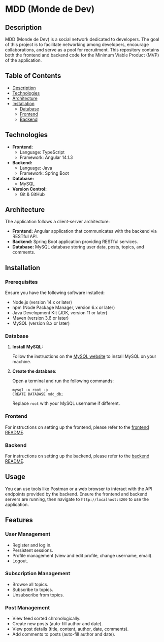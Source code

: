 # MDD (Monde de Dev)

## Description

MDD (Monde de Dev) is a social network dedicated to developers. The goal of this project is to facilitate networking among developers, encourage collaborations, and serve as a pool for recruitment. This repository contains both the frontend and backend code for the Minimum Viable Product (MVP) of the application.

## Table of Contents

- [Description](#description)
- [Technologies](#technologies)
- [Architecture](#architecture)
- [Installation](#installation)
  - [Database](#database)
  - [Frontend](#frontend)
  - [Backend](#backend)

## Technologies

- **Frontend:**
  - Language: TypeScript
  - Framework: Angular 14.1.3
- **Backend:**
  - Language: Java
  - Framework: Spring Boot
- **Database:**
  - MySQL
- **Version Control:**
  - Git & GitHub

## Architecture

The application follows a client-server architecture:
- **Frontend:** Angular application that communicates with the backend via RESTful API.
- **Backend:** Spring Boot application providing RESTful services.
- **Database:** MySQL database storing user data, posts, topics, and comments.

## Installation

### Prerequisites

Ensure you have the following software installed:
- Node.js (version 14.x or later)
- npm (Node Package Manager, version 6.x or later)
- Java Development Kit (JDK, version 11 or later)
- Maven (version 3.6 or later)
- MySQL (version 8.x or later)

### Database

1. **Install MySQL:**

    Follow the instructions on the [MySQL website](https://dev.mysql.com/downloads/mysql/) to install MySQL on your machine.

2. **Create the database:**

    Open a terminal and run the following commands:

    ```
    mysql -u root -p
    CREATE DATABASE mdd_db;
    ```

    Replace `root` with your MySQL username if different.

### Frontend

For instructions on setting up the frontend, please refer to the [frontend README](./front/README.md).

### Backend

For instructions on setting up the backend, please refer to the [backend README](./back/README.md).

## Usage

You can use tools like Postman or a web browser to interact with the API endpoints provided by the backend. Ensure the frontend and backend servers are running, then navigate to `http://localhost:4200` to use the application.

## Features

### User Management

- Register and log in.
- Persistent sessions.
- Profile management (view and edit profile, change username, email).
- Logout.

### Subscription Management

- Browse all topics.
- Subscribe to topics.
- Unsubscribe from topics.

### Post Management

- View feed sorted chronologically.
- Create new posts (auto-fill author and date).
- View post details (title, content, author, date, comments).
- Add comments to posts (auto-fill author and date).
